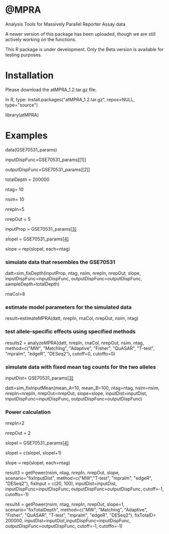 # @MPRA
Analysis Tools for Massively Parallel Reporter Assay data

A newer version of this package has been uploaded, though we are still actively working on the functions.

This R package is under development. Only the Beta version is available for testing purposes. 


# Installation

Please download the atMPRA_1.2.tar.gz file.

In R, type: 
install.packages("atMPRA_1.2.tar.gz", repos=NULL, type="source")

library(atMPRA)


# Examples
data(GSE70531_params) 

inputDispFunc=GSE70531_params[[1]]

outputDispFunc=GSE70531_params[[2]]

totalDepth = 200000

ntag= 10

nsim= 10

nrepIn=5

nrepOut = 5

inputProp = GSE70531_params[[3]](runif(ntag*nsim*2))

slopel = GSE70531_params[[4]](runif(nsim*2))

slope = rep(slopel, each=ntag)

### simulate data that resembles the GSE70531
datt=sim_fixDepth(inputProp, ntag, nsim, nrepIn,  nrepOut, slope, inputDispFunc=inputDispFunc, outputDispFunc=outputDispFunc, sampleDepth=totalDepth) 

rnaCol=8

### estimate model parameters for the simulated data
result=estimateMPRA(datt, nrepIn, rnaCol, nrepOut, nsim, ntag)

### test allele-specific effects using specified methods
results2 = analyzeMPRA(datt, nrepIn, rnaCol, nrepOut, nsim, ntag, method=c("MW", "Matching", "Adaptive", "Fisher", "QuASAR", "T-test", "mpralm", "edgeR", "DESeq2"), cutoff=0, cutoffo=0)

### simulate data with fixed mean tag counts for the two alleles
inputDist= GSE70531_params[[3]](runif(nsim*ntag*2))

datt=sim_fixInputMean(mean_A=10, mean_B=100,  ntag=ntag, nsim=nsim, nrepIn=nrepIn, nrepOut=nrepOut, slope=slope, inputDist=inputDist, inputDispFunc=inputDispFunc, outputDispFunc=outputDispFunc)

### Power calculation
nrepIn=2

nrepOut = 2

slopel = GSE70531_params[[4]](runif(nsim))

slopel = c(slopel, slopel+1)

slope = rep(slopel, each=ntag)

result3 = getPower(nsim, ntag, nrepIn, nrepOut, slope, scenario="fixInputDist", method=c("MW","T-test", "mpralm", "edgeR", "DESeq2"), fixInput  = c(20, 100), inputDist=inputDist, inputDispFunc=inputDispFunc, outputDispFunc=outputDispFunc,  cutoff=-1, cutoffo=-1)

result4 = getPower(nsim, ntag, nrepIn, nrepOut, slope=1, scenario="fixTotalDepth", method=c("MW", "Matching", "Adaptive", "Fisher", "QuASAR", "T-test", "mpralm", "edgeR", "DESeq2"), fixTotalD= 200000, inputDist=inputDist,inputDispFunc=inputDispFunc, outputDispFunc=outputDispFunc,  cutoff=-1, cutoffo=-1)







